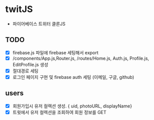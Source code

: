 # twitJS

- 파이어베이스 트위터 클론JS

## TODO

- [x] firebase.js 파일에 firebase 세팅해서 export
- [x] /components/App.js,Router.js, /routes/Home.js, Auth.js, Profile.js, EditProfile.js 생성
- [x] 절대경로 세팅
- [x] 로그인 페이지 구현 및 firebase auth 세팅 (이메일, 구글, github)

## users

- [x] 회원가입시 유저 컬렉션 생성. { uid, photoURL, displayName}
- [x] 트윗에서 유저 컬렉션을 조회하여 회원 정보를 GET
